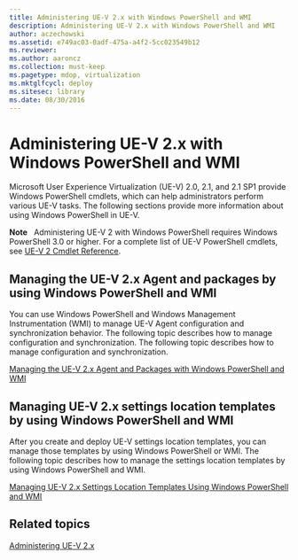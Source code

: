 ```yaml
---
title: Administering UE-V 2.x with Windows PowerShell and WMI
description: Administering UE-V 2.x with Windows PowerShell and WMI
author: aczechowski
ms.assetid: e749ac03-0adf-475a-a4f2-5cc023549b12
ms.reviewer:
ms.author: aaroncz
ms.collection: must-keep
ms.pagetype: mdop, virtualization
ms.mktglfcycl: deploy
ms.sitesec: library
ms.date: 08/30/2016
---
```



# Administering UE-V 2.x with Windows PowerShell and WMI


Microsoft User Experience Virtualization (UE-V) 2.0, 2.1, and 2.1 SP1 provide Windows PowerShell cmdlets, which can help administrators perform various UE-V tasks. The following sections provide more information about using Windows PowerShell in UE-V.

**Note**  
Administering UE-V 2 with Windows PowerShell requires Windows PowerShell 3.0 or higher. For a complete list of UE-V PowerShell cmdlets, see [UE-V 2 Cmdlet Reference](https://go.microsoft.com/fwlink/p/?LinkId=393495).



## Managing the UE-V 2.x Agent and packages by using Windows PowerShell and WMI


You can use Windows PowerShell and Windows Management Instrumentation (WMI) to manage UE-V Agent configuration and synchronization behavior. The following topic describes how to manage configuration and synchronization. The following topic describes how to manage configuration and synchronization.

[Managing the UE-V 2.x Agent and Packages with Windows PowerShell and WMI](managing-the-ue-v-2x-agent-and-packages-with-windows-powershell-and-wmi-both-uevv2.md)

## Managing UE-V 2.x settings location templates by using Windows PowerShell and WMI


After you create and deploy UE-V settings location templates, you can manage those templates by using Windows PowerShell or WMI. The following topic describes how to manage the settings location templates by using Windows PowerShell and WMI.

[Managing UE-V 2.x Settings Location Templates Using Windows PowerShell and WMI](managing-ue-v-2x-settings-location-templates-using-windows-powershell-and-wmi-both-uevv2.md)






## Related topics


[Administering UE-V 2.x](administering-ue-v-2x-new-uevv2.md)









